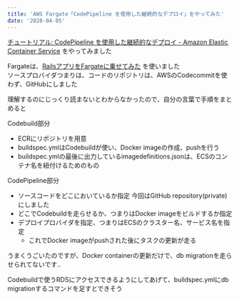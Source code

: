 ```yaml
---
title: 'AWS Fargate「CodePipeline を使用した継続的なデプロイ」をやってみた'
date: '2020-04-05'
---
```


[チュートリアル: CodePipeline を使用した継続的なデプロイ \- Amazon Elastic Container Service](https://docs.aws.amazon.com/ja_jp/AmazonECS/latest/developerguide/ecs-cd-pipeline.html) をやってみました

Fargateは、[RailsアプリをFargateに乗せてみた](/aws-fargate) を使いました  
ソースプロバイダつまりは、コードのリポジトリは、AWSのCodecommitを使わず、GitHubにしました

理解するのにじっくり読まないとわからなかったので、自分の言葉で手順をまとめると  

Codebuild部分

- ECRにリポジトリを用意
- buildspec.ymlはCodebuildが使い、Docker imageの作成、pushを行う
- buildspec.ymlの最後に出力しているimagedefinitions.jsonは、ECSのコンテナ名を紐付けるためのもの

CodePipeline部分  

- ソースコードをどこにおいているか指定 今回はGitHub repository(private)にしました
- どこでCodebuildを走らせるか、つまりはDocker imageをビルドするか指定
- デプロイプロバイダを指定、つまりはECSのクラスター名、サービス名を指定
  - これでDocker imageがpushされた後にタスクの更新が走る

うまくうごいたのですが、Docker containerの更新だけで、db migrationを走らせられてないです..

Codebuildで使うRDSにアクセスできるようにしてあげて、buildspec.ymlにdb migrationするコマンドを足すとできそう